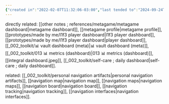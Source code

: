 ```yaml
---
{"created in":"2022-02-07T11:32:06-03:00","last tended to":"2024-09-24T16:23:39-03:00","tags":["UIdesign","interfacedesign","lab","art","🌱"],"dg-publish":true,"relevancescore":88,"notestage":["🌱"],"permalink":"/responses/lab/dashboards/","dgPassFrontmatter":true,"created":"2022-02-07T11:32:06.235-03:00","updated":"2024-09-24T16:23:39.552-03:00"}
---
```


directly related: [[other notes ; references/metagame/metagame dashboard\|metagame dashboard]], [[metagame profile\|metagame profile]], [[prototypes/made by me/l1f3 player dashboard\|l1f3 player dashboard]], [[prototypes/made by me/l1f3 player dashboard\|player dashboard]], [[_002_toolkit/📊 vault dashboard (meta)\|📊 vault dashboard (meta)]], [[_002_toolkit/013 📊 metrics (dashboard)\|013 📊 metrics (dashboard)]], [[integral dashboard.jpeg]], [[_002_toolkit/self-care ; daily dashboard\|self-care ; daily dashboard]].

related: [[_002_toolkit/personal navigation artifacts\|personal navigation artifacts]], [[navigation map\|navigation map]], [[navigation maps\|navigation maps]], [[navigation board\|navigation board]], [[navigation tracking\|navigation tracking]], [[navigation interfaces\|navigation interfaces]].